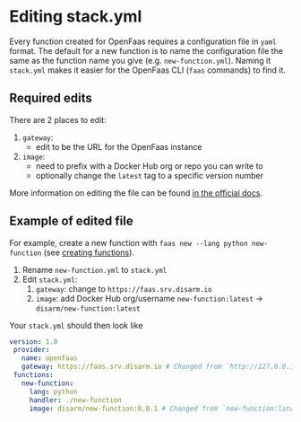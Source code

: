 # Editing stack.yml

Every function created for OpenFaas requires a configuration file in `yaml` format. The default for a new function is to name the configuration file the same as the function name you give \(e.g. `new-function.yml`\). Naming it `stack.yml` makes it easier for the OpenFaas CLI \(`faas` commands\) to find it.

## Required edits

There are 2 places to edit:

1. `gateway`: 
   * edit to be the URL for the OpenFaas instance
2. `image`: 
   * need to prefix with a Docker Hub org or repo you can write to
   * optionally change the `latest` tag to a specific version number

More information on editing the file can be found [in the official docs](https://docs.openfaas.com/reference/yaml/).

## Example of edited file

For example, create a new function with `faas new --lang python new-function` \(see [creating functions](https://github.com/disarm-platform/docs/tree/29b1a875dfd97b9332cd1eae0ce2ea4999205f52/api-docs/creating-and-deploying-functions/api-docs/creating-and-deploying-functions/creating.md)\).

1. Rename `new-function.yml` to `stack.yml`
2. Edit `stack.yml`:
   1. `gateway`: change to `https://faas.srv.disarm.io`
   2. `image`: add Docker Hub org/username `new-function:latest` -&gt; `disarm/new-function:latest`

Your `stack.yml` should then look like

```yaml
version: 1.0
 provider:
   name: openfaas
   gateway: https://faas.srv.disarm.io # Changed from `http://127.0.0.1:8080
 functions:
   new-function:
     lang: python
     handler: ./new-function
     image: disarm/new-function:0.0.1 # Changed from `new-function:latest`
```

